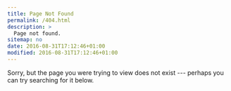```yaml
---
title: Page Not Found
permalink: /404.html
description: >
  Page not found.
sitemap: no
date: 2016-08-31T17:12:46+01:00
modified: 2016-08-31T17:12:46+01:00
---
```


Sorry, but the page you were trying to view does not exist --- perhaps you can try searching for it below.

<script type="text/javascript">
  var GOOG_FIXURL_LANG = 'en';
  var GOOG_FIXURL_SITE = '{{ site.url }}'
</script>
<script type="text/javascript"
  src="//linkhelp.clients.google.com/tbproxy/lh/wm/fixurl.js">
</script>
